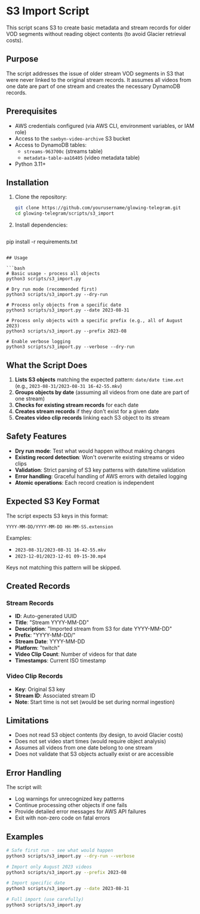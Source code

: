 # S3 Import Script

This script scans S3 to create basic metadata and stream records for older VOD segments without reading object contents (to avoid Glacier retrieval costs).

## Purpose

The script addresses the issue of older stream VOD segments in S3 that were never linked to the original stream records. It assumes all videos from one date are part of one stream and creates the necessary DynamoDB records.

## Prerequisites

- AWS credentials configured (via AWS CLI, environment variables, or IAM role)
- Access to the `saebyn-video-archive` S3 bucket
- Access to DynamoDB tables:
  - `streams-963700c` (streams table)
  - `metadata-table-aa16405` (video metadata table)
- Python 3.11+

## Installation

1. Clone the repository:
   ```bash
   git clone https://github.com/yourusername/glowing-telegram.git
   cd glowing-telegram/scripts/s3_import
   ```

2. Install dependencies:
   ```bash
  pip install -r requirements.txt
   ```

## Usage

```bash
# Basic usage - process all objects
python3 scripts/s3_import.py

# Dry run mode (recommended first)
python3 scripts/s3_import.py --dry-run

# Process only objects from a specific date
python3 scripts/s3_import.py --date 2023-08-31

# Process only objects with a specific prefix (e.g., all of August 2023)
python3 scripts/s3_import.py --prefix 2023-08

# Enable verbose logging
python3 scripts/s3_import.py --verbose --dry-run
```

## What the Script Does

1. **Lists S3 objects** matching the expected pattern: `date/date time.ext` (e.g., `2023-08-31/2023-08-31 16-42-55.mkv`)
2. **Groups objects by date** (assuming all videos from one date are part of one stream)
3. **Checks for existing stream records** for each date
4. **Creates stream records** if they don't exist for a given date
5. **Creates video clip records** linking each S3 object to its stream

## Safety Features

- **Dry run mode**: Test what would happen without making changes
- **Existing record detection**: Won't overwrite existing streams or video clips
- **Validation**: Strict parsing of S3 key patterns with date/time validation
- **Error handling**: Graceful handling of AWS errors with detailed logging
- **Atomic operations**: Each record creation is independent

## Expected S3 Key Format

The script expects S3 keys in this format:
```
YYYY-MM-DD/YYYY-MM-DD HH-MM-SS.extension
```

Examples:
- `2023-08-31/2023-08-31 16-42-55.mkv`
- `2023-12-01/2023-12-01 09-15-30.mp4`

Keys not matching this pattern will be skipped.

## Created Records

### Stream Records
- **ID**: Auto-generated UUID
- **Title**: "Stream YYYY-MM-DD"
- **Description**: "Imported stream from S3 for date YYYY-MM-DD"
- **Prefix**: "YYYY-MM-DD/"
- **Stream Date**: YYYY-MM-DD
- **Platform**: "twitch"
- **Video Clip Count**: Number of videos for that date
- **Timestamps**: Current ISO timestamp

### Video Clip Records
- **Key**: Original S3 key
- **Stream ID**: Associated stream ID
- **Note**: Start time is not set (would be set during normal ingestion)

## Limitations

- Does not read S3 object contents (by design, to avoid Glacier costs)
- Does not set video start times (would require object analysis)
- Assumes all videos from one date belong to one stream
- Does not validate that S3 objects actually exist or are accessible

## Error Handling

The script will:
- Log warnings for unrecognized key patterns
- Continue processing other objects if one fails
- Provide detailed error messages for AWS API failures
- Exit with non-zero code on fatal errors

## Examples

```bash
# Safe first run - see what would happen
python3 scripts/s3_import.py --dry-run --verbose

# Import only August 2023 videos
python3 scripts/s3_import.py --prefix 2023-08

# Import specific date
python3 scripts/s3_import.py --date 2023-08-31

# Full import (use carefully)
python3 scripts/s3_import.py
```